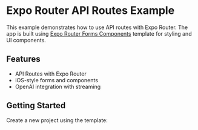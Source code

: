 # Expo Router API Routes Example

This example demonstrates how to use API routes with Expo Router. The app is built using [Expo Router Forms Components](https://github.com/EvanBacon/expo-router-forms-components) template for styling and UI components.

## Features

- API Routes with Expo Router
- iOS-style forms and components
- OpenAI integration with streaming

## Getting Started

Create a new project using the template:
